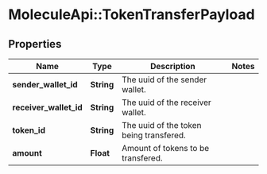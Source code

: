 # MoleculeApi::TokenTransferPayload

## Properties
Name | Type | Description | Notes
------------ | ------------- | ------------- | -------------
**sender_wallet_id** | **String** | The uuid of the sender wallet. | 
**receiver_wallet_id** | **String** | The uuid of the receiver wallet. | 
**token_id** | **String** | The uuid of the token being transfered. | 
**amount** | **Float** | Amount of tokens to be transfered. | 


